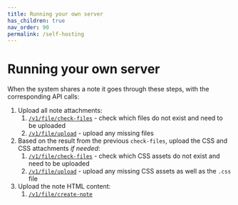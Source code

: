 ```yaml
---
title: Running your own server
has_children: true
nav_order: 90
permalink: /self-hosting
---
```

# Running your own server

When the system shares a note it goes through these steps, with the corresponding API calls:

1. Upload all note attachments:
    1. [`/v1/file/check-files`](/self-hosting/api/file/check-files) - check which files do not exist and need to be uploaded
    2. [`/v1/file/upload`](/self-hosting/api/file/upload) - upload any missing files
2. Based on the result from the previous `check-files`, upload the CSS and CSS attachments *if needed*:
    1. [`/v1/file/check-files`](/self-hosting/api/file/check-files) - check which CSS assets do not exist and need to be uploaded
    2. [`/v1/file/upload`](/self-hosting/api/file/upload) - upload any missing CSS assets as well as the `.css` file
3. Upload the note HTML content:
    1. [`/v1/file/create-note`]()
